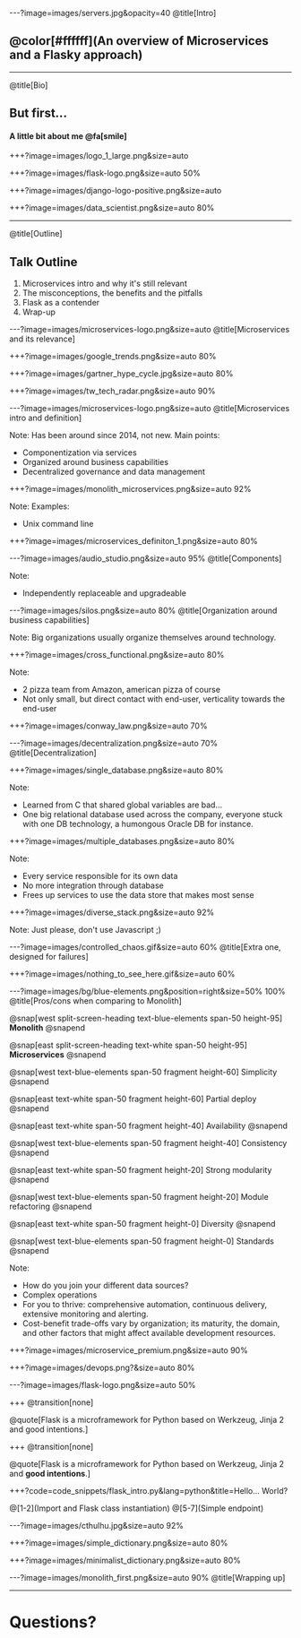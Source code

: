 ---?image=images/servers.jpg&opacity=40
@title[Intro]

## @color[#ffffff](An overview of Microservices and a Flasky approach)

---
@title[Bio]
## But first...

#### A little bit about me @fa[smile]

+++?image=images/logo_1_large.png&size=auto

+++?image=images/flask-logo.png&size=auto 50%

+++?image=images/django-logo-positive.png&size=auto

+++?image=images/data_scientist.png&size=auto 80%

---
@title[Outline]
## Talk Outline

1. Microservices intro and why it's still relevant
2. The misconceptions, the benefits and the pitfalls
3. Flask as a contender
4. Wrap-up

---?image=images/microservices-logo.png&size=auto
@title[Microservices and its relevance]

+++?image=images/google_trends.png&size=auto 80%

+++?image=images/gartner_hype_cycle.jpg&size=auto 80%

+++?image=images/tw_tech_radar.png&size=auto 90%

---?image=images/microservices-logo.png&size=auto
@title[Microservices intro and definition]

Note:
Has been around since 2014, not new.
Main points:
- Componentization via services
- Organized around business capabilities
- Decentralized governance and data management

+++?image=images/monolith_microservices.png&size=auto 92%

Note:
Examples:
- Unix command line

+++?image=images/microservices_definiton_1.png&size=auto 80%

---?image=images/audio_studio.png&size=auto 95%
@title[Components]

Note:
- Independently replaceable and upgradeable

---?image=images/silos.png&size=auto 80%
@title[Organization around business capabilities]

Note:
Big organizations usually organize themselves around technology.

+++?image=images/cross_functional.png&size=auto 80%

Note:
- 2 pizza team from Amazon, american pizza of course
- Not only small, but direct contact with end-user, verticality towards the end-user

+++?image=images/conway_law.png&size=auto 70%

---?image=images/decentralization.png&size=auto 70%
@title[Decentralization]

+++?image=images/single_database.png&size=auto 80%

Note:
- Learned from C that shared global variables are bad...
- One big relational database used across the company, everyone stuck with one DB technology, a humongous Oracle DB for instance.

+++?image=images/multiple_databases.png&size=auto 80%

Note:
- Every service responsible for its own data
- No more integration through database
- Frees up services to use the data store that makes most sense

+++?image=images/diverse_stack.png&size=auto 92%

Note:
Just please, don't use Javascript ;)

---?image=images/controlled_chaos.gif&size=auto 60%
@title[Extra one, designed for failures]

+++?image=images/nothing_to_see_here.gif&size=auto 60%

---?image=images/bg/blue-elements.png&position=right&size=50% 100%
@title[Pros/cons when comparing to Monolith]

@snap[west split-screen-heading text-blue-elements span-50 height-95]
**Monolith**
@snapend

@snap[east split-screen-heading text-white span-50 height-95]
**Microservices**
@snapend

@snap[west text-blue-elements span-50 fragment height-60]
Simplicity
@snapend

@snap[east text-white span-50 fragment height-60]
Partial deploy
@snapend

@snap[east text-white span-50 fragment height-40]
Availability
@snapend

@snap[west text-blue-elements span-50 fragment height-40]
Consistency
@snapend

@snap[east text-white span-50 fragment height-20]
Strong modularity
@snapend

@snap[west text-blue-elements span-50 fragment height-20]
Module refactoring
@snapend

@snap[east text-white span-50 fragment height-0]
Diversity
@snapend

@snap[west text-blue-elements span-50 fragment height-0]
Standards
@snapend

Note:

- How do you join your different data sources?
- Complex operations
- For you to thrive: comprehensive automation, continuous delivery, extensive monitoring and alerting.
- Cost-benefit trade-offs vary by organization; its maturity, the domain, and other factors that might affect available development resources.

+++?image=images/microservice_premium.png&size=auto 90%

+++?image=images/devops.png?&size=auto 80%

---?image=images/flask-logo.png&size=auto 50%

+++
@transition[none]

@quote[Flask is a microframework for Python based on Werkzeug, Jinja 2 and good intentions.]

+++
@transition[none]

@quote[Flask is a microframework for Python based on Werkzeug, Jinja 2 and __**good intentions**__.]

+++?code=code_snippets/flask_intro.py&lang=python&title=Hello... World?

@[1-2](Import and Flask class instantiation)
@[5-7](Simple endpoint)

---?image=images/cthulhu.jpg&size=auto 92%

+++?image=images/simple_dictionary.png&size=auto 80%

+++?image=images/minimalist_dictionary.png&size=auto 80%

---?image=images/monolith_first.png&size=auto 90%
@title[Wrapping up]

---

# Questions?
